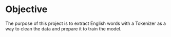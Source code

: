 # Objective
The purpose of this project is to extract English words with a Tokenizer as a way to clean the data and prepare it to train the model.